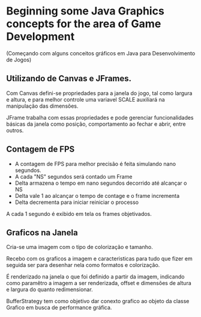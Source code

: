 # Beginning some Java Graphics concepts for the area of Game Development 
(Começando com alguns conceitos gráficos em Java para Desenvolvimento de Jogos)

## Utilizando de Canvas e JFrames.

Com Canvas defini-se propriedades para a janela do jogo, tal como largura e altura, e para melhor controle uma variavel SCALE auxiliará na manipulação das dimensões.

JFrame trabalha com essas propriedades e pode gerenciar funcionalidades básicas da janela como posição, comportamento ao fechar e abrir, entre outros.


## Contagem de FPS

* A contagem de FPS para melhor precisão é feita simulando nano segundos.
* A cada "NS" segundos será contado um Frame
* Delta armazena o tempo em nano segundos decorrido até alcançar o NS
* Delta vale 1 ao alcançar o tempo de contage e o frame incrementa
* Delta decrementa para iniciar reiniciar o processo

A cada 1 segundo é exibido em tela os frames objetivados.

## Graficos na Janela

Cria-se uma imagem com o tipo de colorização e tamanho.

Recebo com os graficos a imagem e caracteristicas para tudo que fizer em seguida ser para desenhar nela como formatos e colorização.

É renderizado na janela o que foi definido a partir da imagem, indicando como paramêtro a imagem a ser renderizada, offset e dimensões de altura e largura do quanto redimensionar.

BufferStrategy tem como objetivo dar conexto grafico ao objeto da classe Grafico em busca de performance gráfica.